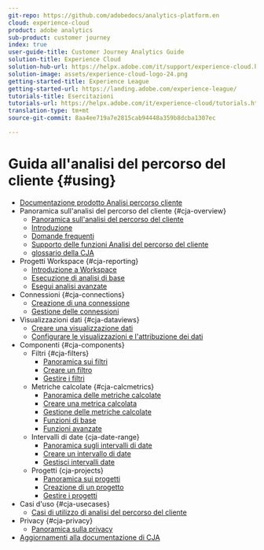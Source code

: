 ```yaml
---
git-repo: https://github.com/adobedocs/analytics-platform.en
cloud: experience-cloud
product: adobe analytics
sub-product: customer journey
index: true
user-guide-title: Customer Journey Analytics Guide
solution-title: Experience Cloud
solution-hub-url: https://helpx.adobe.com/it/support/experience-cloud.html
solution-image: assets/experience-cloud-logo-24.png
getting-started-title: Experience League
getting-started-url: https://landing.adobe.com/experience-league/
tutorials-title: Esercitazioni
tutorials-url: https://helpx.adobe.com/it/experience-cloud/tutorials.html
translation-type: tm+mt
source-git-commit: 8aa4ee719a7e2815cab94448a359b8dcba1307ec

---
```



# Guida all&#39;analisi del percorso del cliente {#using}

+ [Documentazione prodotto Analisi percorso cliente](getting-started/cja-landing.md)
+ Panoramica sull&#39;analisi del percorso del cliente {#cja-overview}
   + [Panoramica sull&#39;analisi del percorso del cliente](getting-started/cja-overview.md)
   + [Introduzione](getting-started/cja-getting-started.md)
   + [Domande frequenti](getting-started/cja-faq.md)
   + [Supporto delle funzioni Analisi del percorso del cliente](getting-started/cja-aa.md)
   + [glossario della CJA](getting-started/cja-glossary.md)
+ Progetti Workspace {#cja-reporting}
   + [Introduzione a Workspace](projects/workspace-basics.md)
   + [Esecuzione di analisi di base](projects/perform-basic-analysis.md)
   + [Esegui analisi avanzate](projects/perform-adv-analysis.md)
+ Connessioni {#cja-connections}
   + [Creazione di una connessione](connections/create-connection.md)
   + [Gestione delle connessioni](connections/manage-connection.md)
+ Visualizzazioni dati {#cja-dataviews}
   + [Creare una visualizzazione dati](data-views/create-dataview.md)
   + [Configurare le visualizzazioni e l&#39;attribuzione dei dati](data-views/configure-dataviews.md)
+ Componenti {#cja-components}
   + Filtri {#cja-filters}
      + [Panoramica sui filtri](components/filters/filters-overview.md)
      + [Creare un filtro](components/filters/create-filters.md)
      + [Gestire i filtri](components/filters/manage-filters.md)
   + Metriche calcolate {#cja-calcmetrics}
      + [Panoramica delle metriche calcolate](components/calc-metrics/calc-metr-overview.md)
      + [Creare una metrica calcolata](components/calc-metrics/create.md)
      + [Gestione delle metriche calcolate](components/calc-metrics/manage.md)
      + [Funzioni di base](components/calc-metrics/cm-functions.md)
      + [Funzioni avanzate](components/calc-metrics/cm-adv-functions.md)
   + Intervalli di date {cja-date-range}
      + [Panoramica sugli intervalli di date](components/date-ranges/overview.md)
      + [Creare un intervallo di date](components/date-ranges/create.md)
      + [Gestisci intervalli date](components/date-ranges/manage.md)
   + Progetti {cja-projects}
      + [Panoramica sui progetti](components/projects/overview.md)
      + [Creazione di un progetto](components/projects/create.md)
      + [Gestire i progetti](components/projects/manage.md)
+ Casi d&#39;uso {#cja-usecases}
   + [Casi di utilizzo di analisi del percorso del cliente](use-cases/cja-usecases.md)
+ Privacy {#cja-privacy}
   + [Panoramica sulla privacy](privacy/privacy-overview.md)
+ [Aggiornamenti alla documentazione di CJA](doc-changes.md)
